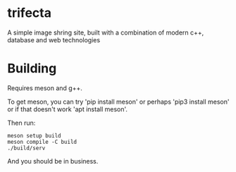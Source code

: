# trifecta
A simple image shring site, built with a combination of modern c++, database
and web technologies

# Building
Requires meson and g++. 

To get meson, you can try 'pip install meson' or perhaps 'pip3
install meson' or if that doesn't work 'apt install meson'.

Then run:

```
meson setup build
meson compile -C build
./build/serv
```

And you should be in business.
